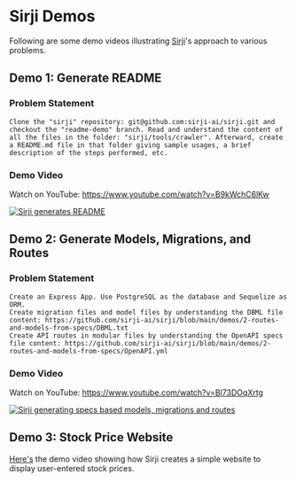 # Sirji Demos

Following are some demo videos illustrating [Sirji](https://github.com/sirji-ai/sirji)'s approach to various problems.

## Demo 1: Generate README

### Problem Statement

```
Clone the "sirji" repository: git@github.com:sirji-ai/sirji.git and checkout the "readme-demo" branch. Read and understand the content of all the files in the folder: "sirji/tools/crawler". Afterward, create a README.md file in that folder giving sample usages, a brief description of the steps performed, etc.
```

### Demo Video

Watch on YouTube: https://www.youtube.com/watch?v=B9kWchC6lKw

[![Sirji generates README](https://github.com/sirji-ai/sirji/assets/7627517/9fa49bee-8488-403d-a8b2-54c5aff05628)](https://www.youtube.com/watch?v=B9kWchC6lKw)


## Demo 2: Generate Models, Migrations, and Routes

### Problem Statement
```
Create an Express App. Use PostgreSQL as the database and Sequelize as ORM.
Create migration files and model files by understanding the DBML file content: https://github.com/sirji-ai/sirji/blob/main/demos/2-routes-and-models-from-specs/DBML.txt
Create API routes in modular files by understanding the OpenAPI specs file content: https://github.com/sirji-ai/sirji/blob/main/demos/2-routes-and-models-from-specs/OpenAPI.yml
```

### Demo Video

Watch on YouTube: https://www.youtube.com/watch?v=Bl73DOqXrtg

[![Sirji generating specs based models, migrations and routes](https://github.com/sirji-ai/sirji/assets/7627517/ceac9f4f-ec4b-48ec-bd75-7de8fbafa376)](https://www.youtube.com/watch?v=Bl73DOqXrtg)


## Demo 3: Stock Price Website
[Here's](./3-stock-price-website) the demo video showing how Sirji creates a simple website to display user-entered stock prices.
